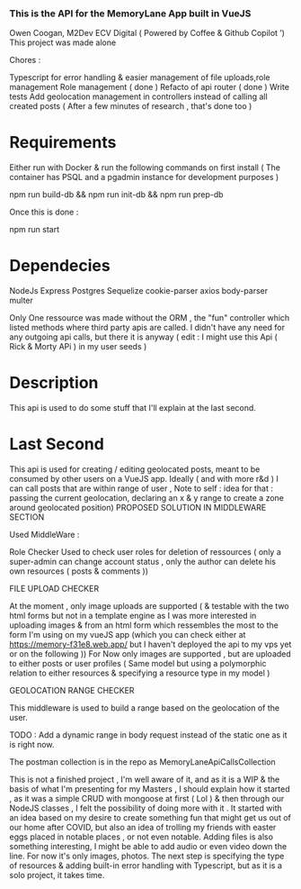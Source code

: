 ### This is the API for the MemoryLane App built in VueJS

Owen Coogan, M2Dev ECV Digital ( Powered by Coffee & Github Copilot ’)
This project was made alone


Chores :

  Typescript for error handling & easier management of file uploads,role management
  Role management ( done )
  Refacto of api router ( done )
  Write tests
  Add geolocation management in controllers instead of calling all created posts ( After a few minutes of research , that's done too )


# Requirements

Either run with Docker & run the following commands on first install ( The container has PSQL and a pgadmin instance for development purposes )

  npm run build-db && npm run init-db && npm run prep-db

Once this is done :

  npm run start


# Dependecies

NodeJs
Express
Postgres
Sequelize
cookie-parser
axios
body-parser
multer


Only One ressource was made without the ORM , the "fun" controller which listed methods where third party apis are called.
I didn't have any need for any outgoing api calls, but there it is anyway ( edit : I might use this Api ( Rick & Morty APi ) in my user seeds )


# Description

This api is used to do some stuff that I'll explain at the last second.

# Last Second

This api is used for creating / editing geolocated posts, meant to be consumed by other users on a VueJS app.
 Ideally ( and with more r&d ) I can call posts that are within range of user ,
Note to self : idea for that : passing the current geolocation, declaring an x & y range to create a zone around geolocated position)
PROPOSED SOLUTION IN MIDDLEWARE SECTION


 Used MiddleWare :

 Role Checker
 Used to check user roles for deletion of ressources ( only a super-admin can change account status , only the author can delete his own resources ( posts & comments ))

 FILE UPLOAD CHECKER

 At the moment , only image uploads are supported ( & testable with the two html forms but not in a template engine as I was more interested in uploading images & from an html form which ressembles the most to the form I'm using on my vueJS app (which you can check either at https://memory-f31e8.web.app/ but I haven't deployed the api to my vps yet  or on the following ))
 For Now only images are supported , but are uploaded to either posts or user profiles ( Same model but using a polymorphic relation to either resources & specifying a resource type in my model )

GEOLOCATION RANGE CHECKER

This middleware is used to build a range based on the geolocation of the user.

TODO : Add a dynamic range in body request instead of the static one as it is right now.




 The postman collection is in the repo as MemoryLaneApiCallsCollection

This is not a finished project , I'm well aware of it, and as it is a WIP & the basis of what I'm presenting for my Masters , I should explain how it started , as it was a simple CRUD with mongoose at first ( Lol ) & then through our NodeJS classes , I felt the possibility of doing more with it .
It started with an idea based on my desire to create something fun that might get us out of our home after COVID, but also an idea of trolling my friends with easter eggs placed in notable places , or not even notable. Adding files is also something interesting, I might be able to add audio or even video down the line. For now it's only images, photos. The next step is specifying the type of resources & adding built-in error handling with Typescript, but as it is a solo project, it takes time.








